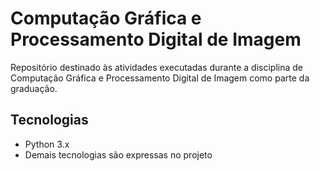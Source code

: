 # Computação Gráfica e Processamento Digital de Imagem

Repositório destinado às atividades executadas durante a disciplina de Computação Gráfica e Processamento Digital de Imagem como parte da graduação.

## Tecnologias
* Python 3.x
* Demais tecnologias são expressas no projeto